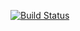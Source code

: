 [![Build Status](https://travis-ci.com/pk-development/Sms-Hacker.svg?branch=master)](https://travis-ci.com/pk-development/Sms-Hacker)

